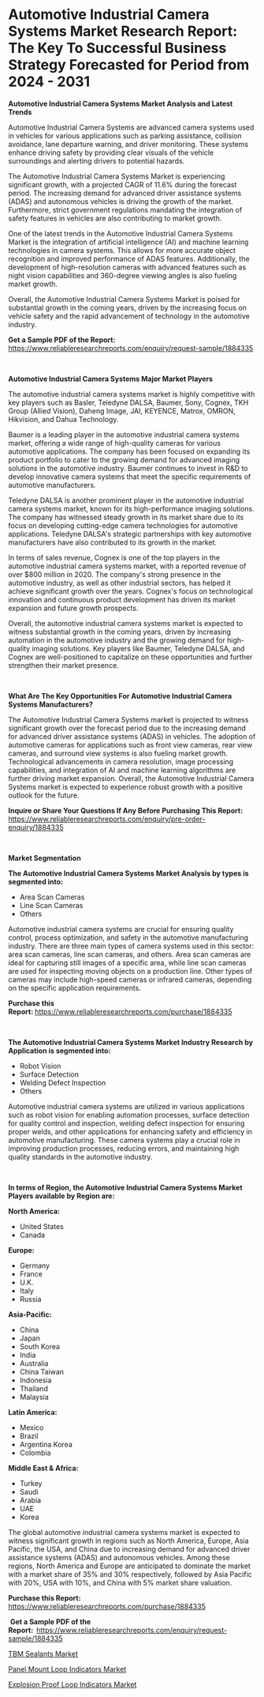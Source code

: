 <p><h1>Automotive Industrial Camera Systems Market Research Report: The Key To Successful Business Strategy Forecasted for Period from 2024 - 2031</h1></p><p><strong>Automotive Industrial Camera Systems Market Analysis and Latest Trends</strong></p>
<p><p>Automotive Industrial Camera Systems are advanced camera systems used in vehicles for various applications such as parking assistance, collision avoidance, lane departure warning, and driver monitoring. These systems enhance driving safety by providing clear visuals of the vehicle surroundings and alerting drivers to potential hazards.</p><p>The Automotive Industrial Camera Systems Market is experiencing significant growth, with a projected CAGR of 11.6% during the forecast period. The increasing demand for advanced driver assistance systems (ADAS) and autonomous vehicles is driving the growth of the market. Furthermore, strict government regulations mandating the integration of safety features in vehicles are also contributing to market growth.</p><p>One of the latest trends in the Automotive Industrial Camera Systems Market is the integration of artificial intelligence (AI) and machine learning technologies in camera systems. This allows for more accurate object recognition and improved performance of ADAS features. Additionally, the development of high-resolution cameras with advanced features such as night vision capabilities and 360-degree viewing angles is also fueling market growth.</p><p>Overall, the Automotive Industrial Camera Systems Market is poised for substantial growth in the coming years, driven by the increasing focus on vehicle safety and the rapid advancement of technology in the automotive industry.</p></p>
<p><strong>Get a Sample PDF of the Report:&nbsp;</strong> <a href="https://www.reliableresearchreports.com/enquiry/request-sample/1884335">https://www.reliableresearchreports.com/enquiry/request-sample/1884335</a></p>
<p>&nbsp;</p>
<p><strong>Automotive Industrial Camera Systems Major Market Players</strong></p>
<p><p>The automotive industrial camera systems market is highly competitive with key players such as Basler, Teledyne DALSA, Baumer, Sony, Cognex, TKH Group (Allied Vision), Daheng Image, JAI, KEYENCE, Matrox, OMRON, Hikvision, and Dahua Technology. </p><p>Baumer is a leading player in the automotive industrial camera systems market, offering a wide range of high-quality cameras for various automotive applications. The company has been focused on expanding its product portfolio to cater to the growing demand for advanced imaging solutions in the automotive industry. Baumer continues to invest in R&D to develop innovative camera systems that meet the specific requirements of automotive manufacturers.</p><p>Teledyne DALSA is another prominent player in the automotive industrial camera systems market, known for its high-performance imaging solutions. The company has witnessed steady growth in its market share due to its focus on developing cutting-edge camera technologies for automotive applications. Teledyne DALSA's strategic partnerships with key automotive manufacturers have also contributed to its growth in the market.</p><p>In terms of sales revenue, Cognex is one of the top players in the automotive industrial camera systems market, with a reported revenue of over $800 million in 2020. The company's strong presence in the automotive industry, as well as other industrial sectors, has helped it achieve significant growth over the years. Cognex's focus on technological innovation and continuous product development has driven its market expansion and future growth prospects.</p><p>Overall, the automotive industrial camera systems market is expected to witness substantial growth in the coming years, driven by increasing automation in the automotive industry and the growing demand for high-quality imaging solutions. Key players like Baumer, Teledyne DALSA, and Cognex are well-positioned to capitalize on these opportunities and further strengthen their market presence.</p></p>
<p>&nbsp;</p>
<p><strong>What Are The Key Opportunities For Automotive Industrial Camera Systems Manufacturers?</strong></p>
<p><p>The Automotive Industrial Camera Systems market is projected to witness significant growth over the forecast period due to the increasing demand for advanced driver assistance systems (ADAS) in vehicles. The adoption of automotive cameras for applications such as front view cameras, rear view cameras, and surround view systems is also fueling market growth. Technological advancements in camera resolution, image processing capabilities, and integration of AI and machine learning algorithms are further driving market expansion. Overall, the Automotive Industrial Camera Systems market is expected to experience robust growth with a positive outlook for the future.</p></p>
<p><strong>Inquire or Share Your Questions If Any Before Purchasing This Report:</strong> <a href="https://www.reliableresearchreports.com/enquiry/pre-order-enquiry/1884335">https://www.reliableresearchreports.com/enquiry/pre-order-enquiry/1884335</a></p>
<p>&nbsp;</p>
<p><strong>Market Segmentation</strong></p>
<p><strong>The Automotive Industrial Camera Systems Market Analysis by types is segmented into:</strong></p>
<p><ul><li>Area Scan Cameras</li><li>Line Scan Cameras</li><li>Others</li></ul></p>
<p><p>Automotive industrial camera systems are crucial for ensuring quality control, process optimization, and safety in the automotive manufacturing industry. There are three main types of camera systems used in this sector: area scan cameras, line scan cameras, and others. Area scan cameras are ideal for capturing still images of a specific area, while line scan cameras are used for inspecting moving objects on a production line. Other types of cameras may include high-speed cameras or infrared cameras, depending on the specific application requirements.</p></p>
<p><strong>Purchase this Report:&nbsp;</strong><a href="https://www.reliableresearchreports.com/purchase/1884335">https://www.reliableresearchreports.com/purchase/1884335</a></p>
<p>&nbsp;</p>
<p><strong>The Automotive Industrial Camera Systems Market Industry Research by Application is segmented into:</strong></p>
<p><ul><li>Robot Vision</li><li>Surface Detection</li><li>Welding Defect Inspection</li><li>Others</li></ul></p>
<p><p>Automotive industrial camera systems are utilized in various applications such as robot vision for enabling automation processes, surface detection for quality control and inspection, welding defect inspection for ensuring proper welds, and other applications for enhancing safety and efficiency in automotive manufacturing. These camera systems play a crucial role in improving production processes, reducing errors, and maintaining high quality standards in the automotive industry.</p></p>
<p>&nbsp;</p>
<p><strong>In terms of Region, the Automotive Industrial Camera Systems Market Players available by Region are:</strong></p>
<p>
    <p> <strong> North America: </strong>
        <ul>
            <li>United States</li>
            <li>Canada</li>
        </ul>
        </p> 
    <p> <strong> Europe: </strong>
        <ul>
            <li>Germany</li>
            <li>France</li>
            <li>U.K.</li>
            <li>Italy</li>
            <li>Russia</li>
        </ul>
        </p> 
    <p> <strong> Asia-Pacific: </strong>
        <ul>
            <li>China</li>
            <li>Japan</li>
            <li>South Korea</li>
            <li>India</li>
            <li>Australia</li>
            <li>China Taiwan</li>
            <li>Indonesia</li>
            <li>Thailand</li>
            <li>Malaysia</li>
        </ul>
        </p> 
    <p> <strong> Latin America: </strong>
        <ul>
            <li>Mexico</li>
            <li>Brazil</li>
            <li>Argentina Korea</li>
            <li>Colombia</li>
        </ul>
        </p> 
    <p> <strong> Middle East & Africa: </strong>
        <ul>
            <li>Turkey</li>
            <li>Saudi</li>
            <li>Arabia</li>
            <li>UAE</li>
            <li>Korea</li>
        </ul>
    </p>
    </p>
<p><p>The global automotive industrial camera systems market is expected to witness significant growth in regions such as North America, Europe, Asia Pacific, the USA, and China due to increasing demand for advanced driver assistance systems (ADAS) and autonomous vehicles. Among these regions, North America and Europe are anticipated to dominate the market with a market share of 35% and 30% respectively, followed by Asia Pacific with 20%, USA with 10%, and China with 5% market share valuation.</p></p>
<p><strong>Purchase this Report: </strong><a href="https://www.reliableresearchreports.com/purchase/1884335">https://www.reliableresearchreports.com/purchase/1884335</a></p>
<p>&nbsp;<strong>Get a Sample PDF of the Report:&nbsp;&nbsp;</strong><a href="https://www.reliableresearchreports.com/enquiry/request-sample/1884335">https://www.reliableresearchreports.com/enquiry/request-sample/1884335</a></p>
<p><strong></strong></p>
<p><p><a href="https://view.publitas.com/reportprime-1/tbm-sealants-market-size-and-examines-its-market-scope-with-a-primary-focus-on-growth-opportunities-and-forecasted-trends-spanning-from-2023-to-2030/">TBM Sealants Market</a></p><p><a href="https://view.publitas.com/reportprime-1/panel-mount-loop-indicators-market-offers-provide-insightful-data-for-the-time-period-from-2023-to-2030-and-also-provide-analysis-based-on-application-type-and-region/">Panel Mount Loop Indicators Market</a></p><p><a href="https://view.publitas.com/reportprime-1/explosion-proof-loop-indicators-market-size-global-industry-overview-market-segmentation-and-forecast-2023-to-2030/">Explosion Proof Loop Indicators Market</a></p></p>